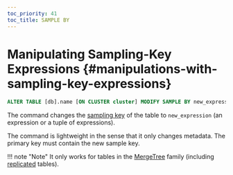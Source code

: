```yaml
---
toc_priority: 41
toc_title: SAMPLE BY
---
```


# Manipulating Sampling-Key Expressions {#manipulations-with-sampling-key-expressions}

``` sql
ALTER TABLE [db].name [ON CLUSTER cluster] MODIFY SAMPLE BY new_expression
```

The command changes the [sampling key](../../../engines/table-engines/mergetree-family/mergetree.md) of the table to `new_expression` (an expression or a tuple of expressions).

The command is lightweight in the sense that it only changes metadata. The primary key must contain the new sample key.

!!! note "Note"
    It only works for tables in the [MergeTree](../../../engines/table-engines/mergetree-family/mergetree.md) family (including
[replicated](../../../engines/table-engines/mergetree-family/replication.md) tables).